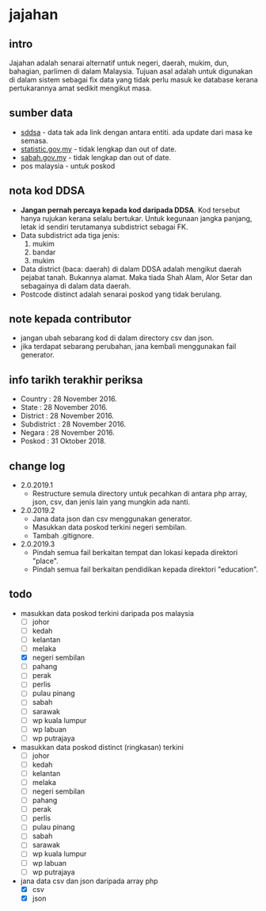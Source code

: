 # jajahan

## intro
Jajahan adalah senarai alternatif untuk negeri, daerah, mukim, dun, bahagian, parlimen di dalam Malaysia. Tujuan asal adalah untuk digunakan di dalam sistem sebagai fix data yang tidak perlu masuk ke database kerana pertukarannya amat sedikit mengikut masa.

## sumber data
- [sddsa](http://sddsa.mampu.gov.my) - data tak ada link dengan antara entiti. ada update dari masa ke semasa.
- [statistic.gov,my](http://statistics.gov.my) - tidak lengkap dan out of date.
- [sabah.gov.my](http://www.sabah.gov.my) - tidak lengkap dan out of date.
- pos malaysia - untuk poskod

## nota kod DDSA
- **Jangan pernah percaya kepada kod daripada DDSA**. Kod tersebut hanya rujukan kerana selalu bertukar. Untuk kegunaan jangka panjang, letak id sendiri terutamanya subdistrict sebagai FK.
- Data subdistrict ada tiga jenis:
   1. mukim
   2. bandar
   3. mukim
- Data district (baca: daerah) di dalam DDSA adalah mengikut daerah pejabat tanah. Bukannya alamat. Maka tiada Shah Alam, Alor Setar dan sebagainya di dalam data daerah.
- Postcode distinct adalah senarai poskod yang tidak berulang.

## note kepada contributor
- jangan ubah sebarang kod di dalam directory csv dan json.
- jika terdapat sebarang perubahan, jana kembali menggunakan fail generator.

## info tarikh terakhir periksa
- Country : 28 November 2016.
- State : 28 November 2016.
- District : 28 November 2016.
- Subdistrict : 28 November 2016.
- Negara : 28 November 2016.
- Poskod : 31 Oktober 2018.

## change log
- 2.0.2019.1
    - Restructure semula directory untuk pecahkan di antara php array, json, csv, dan jenis lain yang mungkin ada nanti.
- 2.0.2019.2
    - Jana data json dan csv menggunakan generator.
    - Masukkan data poskod terkini negeri sembilan.
    - Tambah .gitignore.
- 2.0.2019.3
    - Pindah semua fail berkaitan tempat dan lokasi kepada direktori "place".
    - Pindah semua fail berkaitan pendidikan kepada direktori "education".
    
## todo
- masukkan data poskod terkini daripada pos malaysia
    -[ ] johor
    -[ ] kedah
    -[ ] kelantan
    -[ ] melaka
    -[x] negeri sembilan
    -[ ] pahang
    -[ ] perak
    -[ ] perlis
    -[ ] pulau pinang
    -[ ] sabah
    -[ ] sarawak
    -[ ] wp kuala lumpur
    -[ ] wp labuan
    -[ ] wp putrajaya
- masukkan data poskod distinct (ringkasan) terkini
    -[ ] johor
    -[ ] kedah
    -[ ] kelantan
    -[ ] melaka
    -[ ] negeri sembilan
    -[ ] pahang
    -[ ] perak
    -[ ] perlis
    -[ ] pulau pinang
    -[ ] sabah
    -[ ] sarawak
    -[ ] wp kuala lumpur
    -[ ] wp labuan
    -[ ] wp putrajaya
- jana data csv dan json daripada array php
    -[x] csv
    -[x] json